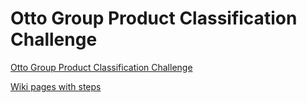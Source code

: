 # Otto Group Product Classification Challenge

[Otto Group Product Classification Challenge](https://www.kaggle.com/c/otto-group-product-classification-challenge)

[Wiki pages with steps](https://github.com/akutin/kaggle-otto-product/wiki)
